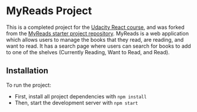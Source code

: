 # MyReads Project

This is a completed project for the [Udacity React course](https://www.udacity.com/course/react-nanodegree--nd019), and was forked from the [MyReads starter project repository](https://github.com/udacity/reactnd-project-myreads-starter).
MyReads is a web application which allows users to manage the books that they read, are reading, and want to read. It has a search page where users can search for books to add to one of the shelves (Currently Reading, Want to Read, and Read).

## Installation

To run the project:

* First, install all project dependencies with `npm install`
* Then, start the development server with `npm start`
